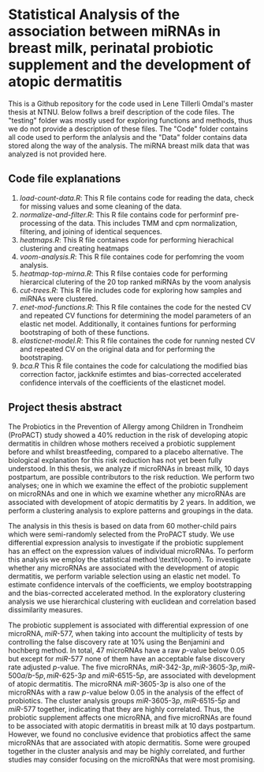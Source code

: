 # Statistical Analysis of the association between miRNAs in breast milk, perinatal probiotic supplement and the development of atopic dermatitis


This is a Github repository for the code used in Lene Tillerli Omdal's master thesis at NTNU. Below follws a breif description of the code files. The "testing" folder was mostly used for exploring functions and methods, thus we do not provide a description of these files. The "Code" folder contains all code used to perform the anlalysis and the "Data" folder contains data stored along the way of the analysis. The miRNA breast milk data that was analyzed is not provided here.


## Code file explanations

1. *load-count-data.R*: This R file contains code for reading the data, check for missing values and some cleaning of the data.
2. *normalize-and-filter.R*: This R file contains code for performinf pre-processing of the data. This includes TMM and cpm normalization, filtering, and joining of identical sequences.
3. *heatmaps.R*: This R file containes code for performing hierachical clustering and creating heatmaps
4. *voom-analysis.R*: This R file containes code for perfomring the voom analysis.
5. *heatmap-top-mirna.R*: This R filse contaies code for performing hierarcical clutering of the 20 top ranked miRNAs by the voom analysis
6. *cut-trees.R*: This R file includes code for exploring how samples and miRNAs were clustered.
7. *enet-mod-functions.R*: This R file containes the code for the nested CV and repeated CV functions for determining the model parameters of an elastic net model. Additionally, it containes funtions for performing bootstraping of both of these functions.
8. *elasticnet-model.R*: This R file containes the code for running nested CV and repeated CV on the original data and for performing the bootstraping.
9. *bca.R* This R file containes the code for calculationg the modified bias correction factor, jackknife estimtes and bias-corrected accelerated confidence intervals of the coefficients of the elasticnet model.

## Project thesis abstract

The Probiotics in the Prevention of Allergy among Children in Trondheim (ProPACT) study showed a $40\%$ reduction in the risk of developing atopic dermatitis in children whose mothers received a probiotic supplement before and whilst breastfeeding, compared to a placebo alternative. The biological explanation for this risk reduction has not yet been fully understood. In this thesis, we analyze if microRNAs in breast milk, $10$ days postpartum, are possible contributors to the risk reduction.
We perform two analyses; one in which we examine the effect of the probiotic supplement on microRNAs and one in which we examine whether any microRNAs are associated with development of atopic dermatitis by $2$ years. In addition, we perform a clustering analysis to explore patterns and groupings in the data. 

The analysis in this thesis is based on data from $60$ mother-child pairs which were semi-randomly selected from the ProPACT study.
We use differential expression analysis to investigate if the probiotic supplement has an effect on the expression values of individual microRNAs. 
To perform this analysis we employ the statistical method \textit{voom}.
To investigate whether any microRNAs are associated with the development of atopic dermatitis, we perform variable selection using an elastic net model.
To estimate confidence intervals of the coefficients, we employ bootstrapping and the bias-corrected accelerated method.
In the exploratory clustering analysis we use hierarchical clustering with euclidean and correlation based dissimilarity measures.


The probiotic supplement is associated with differential expression of one microRNA, $miR\text{-}577$, when taking into account the multiplicity of tests by controlling the false discovery rate at $10\%$ using the Benjamini and hochberg method.
In total, $47$ microRNAs have a raw $p$-value below $0.05$ but except for $miR\text{-}577$ none of them have an acceptable false discovery rate adjusted $p$-value. 
The five microRNAs, $miR$-$342\text{-}3p, miR\text{-}3605\text{-}3p,miR\text{-}500a/b\text{-}5p, miR\text{-}625\text{-}3p$ and $miR$-$6515\text{-}5p$, are associated with development of atopic dermatitis. 
The microRNA $miR$-$3605\text{-}3p$ is also one of the microRNAs with a raw $p$-value below $0.05$ in the analysis of the effect of probiotics.
The cluster analysis groups $miR$-$3605\text{-}3p$, $miR$-$6515\text{-}5p$ and $miR$-$577$ together, indicating that they are highly correlated. 
Thus, the probiotic supplement affects one microRNA, and five microRNAs are found to be associated with atopic dermatitis in breast milk at $10$ days postpartum.
However, we found no conclusive evidence that probiotics affect the same microRNAs that are associated with atopic dermatitis. 
Some were grouped together in the cluster analysis and may be highly correlated, and further studies may consider focusing on the microRNAs that were most promising.

